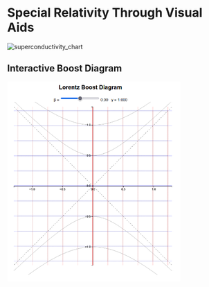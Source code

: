 # Special Relativity Through Visual Aids

<img width="465" alt="superconductivity_chart" src="https://github.com/amalbumbia/Electrodynamics_and_Relativity/blob/1a3f42e46388645fd727754045087313e29289ba/memes/trump_einstein_meme.png">

## Interactive Boost Diagram

<a href="https://raw.githack.com/amalbumbia/Electrodynamics_and_Relativity/main/interactive/minkowski_boost.html">
  <img src="assets/boost_diagram.png" width="400" alt="Minkowski Boost Diagram">
</a>

